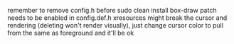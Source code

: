 remember to remove config.h before sudo clean install
box-draw patch needs to be enabled in config.def.h
xresources might break the cursor and rendering (deleting won't render visually), just change cursor color to pull from the same as foreground and it'll be ok
